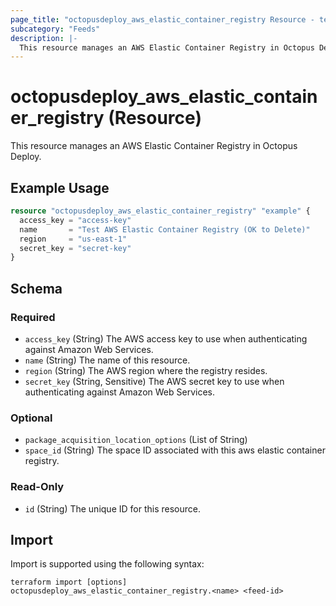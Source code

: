 ```yaml
---
page_title: "octopusdeploy_aws_elastic_container_registry Resource - terraform-provider-octopusdeploy"
subcategory: "Feeds"
description: |-
  This resource manages an AWS Elastic Container Registry in Octopus Deploy.
---
```


# octopusdeploy_aws_elastic_container_registry (Resource)

This resource manages an AWS Elastic Container Registry in Octopus Deploy.

## Example Usage

```terraform
resource "octopusdeploy_aws_elastic_container_registry" "example" {
  access_key = "access-key"
  name       = "Test AWS Elastic Container Registry (OK to Delete)"
  region     = "us-east-1"
  secret_key = "secret-key"
}
```
<!-- schema generated by tfplugindocs -->
## Schema

### Required

- `access_key` (String) The AWS access key to use when authenticating against Amazon Web Services.
- `name` (String) The name of this resource.
- `region` (String) The AWS region where the registry resides.
- `secret_key` (String, Sensitive) The AWS secret key to use when authenticating against Amazon Web Services.

### Optional

- `package_acquisition_location_options` (List of String)
- `space_id` (String) The space ID associated with this aws elastic container registry.

### Read-Only

- `id` (String) The unique ID for this resource.

## Import

Import is supported using the following syntax:

```shell
terraform import [options] octopusdeploy_aws_elastic_container_registry.<name> <feed-id>
```
